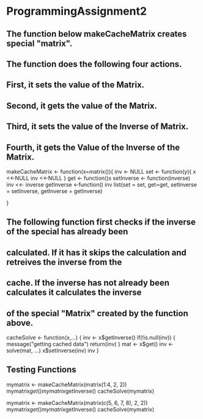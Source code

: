 # ProgrammingAssignment2

## The function below makeCacheMatrix creates special "matrix".
## The function does the following four actions.
## First, it sets the value of the Matrix.
## Second, it gets the value of the Matrix.
## Third, it sets the value of the Inverse of Matrix.
## Fourth, it gets the Value of the Inverse of the Matrix.
makeCacheMatrix <- function(x=matrix()){
	inv <- NULL
	set <- function(y){
		x <<-NULL
		inv <<-NULL
	}
	get <- function()x
	setInverse <- function(inverse) inv <<- inverse
	getInverse <-function() inv
	list(set = set, 
	get=get,
	setInverse = setInverse,
	getInverse = getInverse)

}

## The following function first checks if the inverse of the special has already been
## calculated. If it has it skips the calculation and retreives the inverse from the
## cache. If the inverse has not already been calculates  it calculates the inverse 
## of the special "Matrix" created by the function above.
cacheSolve <- function(x,...) {
	inv <- x$getInverse()
	if(!is.null(inv)) {
		message("getting cached data")
		return(inv)
	}
	mat <- x$get()
	inv <- solve(mat, ...)
	x$setInverse(inv)
	inv
}

## Testing Functions
mymatrix <- makeCacheMatrix(matrix(1:4, 2, 2))
mymatrix$get()
mymatrix$getInverse()
cacheSolve(mymatrix)

mymatrix <- makeCacheMatrix(matrix(c(5, 6, 7, 8), 2, 2))
mymatrix$get()
mymatrix$getInverse()
cacheSolve(mymatrix)

